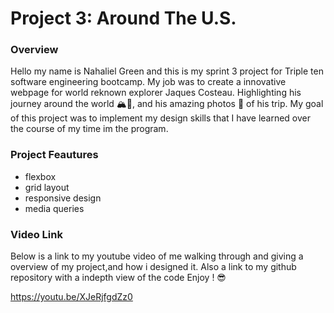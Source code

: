 # Project 3: Around The U.S.

### Overview  
  
  Hello my name is Nahaliel Green and this is my sprint 3 project for Triple ten software engineering bootcamp.
  My job was to create a innovative webpage for world reknown explorer Jaques Costeau. 
  Highlighting his journey around the world 🏔️🌊, and his amazing photos 📸 of his trip.
  My goal of this project was to implement my design skills that I have learned over the course of my time im the program.
  

### Project Feautures 
  - flexbox
  - grid layout
  - responsive design
  - media queries 


### Video Link

  Below is a link to my youtube video of me walking through and giving a overview of my project,and how i designed it. Also a link to my github repository with a indepth view of the code Enjoy ! 😎
 
  https://youtu.be/XJeRjfgdZz0
